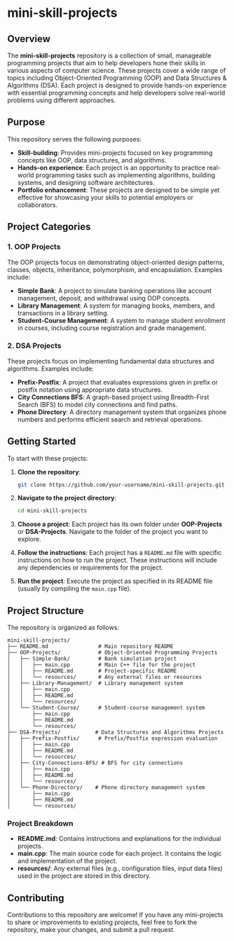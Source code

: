 # mini-skill-projects

## Overview

The **mini-skill-projects** repository is a collection of small, manageable programming projects that aim to help developers hone their skills in various aspects of computer science. These projects cover a wide range of topics including Object-Oriented Programming (OOP) and Data Structures & Algorithms (DSA). Each project is designed to provide hands-on experience with essential programming concepts and help developers solve real-world problems using different approaches.

## Purpose

This repository serves the following purposes:

- **Skill-building**: Provides mini-projects focused on key programming concepts like OOP, data structures, and algorithms.
- **Hands-on experience**: Each project is an opportunity to practice real-world programming tasks such as implementing algorithms, building systems, and designing software architectures.
- **Portfolio enhancement**: These projects are designed to be simple yet effective for showcasing your skills to potential employers or collaborators.

## Project Categories

### 1. **OOP Projects**
The OOP projects focus on demonstrating object-oriented design patterns, classes, objects, inheritance, polymorphism, and encapsulation. Examples include:

- **Simple Bank**: A project to simulate banking operations like account management, deposit, and withdrawal using OOP concepts.
- **Library Management**: A system for managing books, members, and transactions in a library setting.
- **Student-Course Management**: A system to manage student enrollment in courses, including course registration and grade management.

### 2. **DSA Projects**
These projects focus on implementing fundamental data structures and algorithms. Examples include:

- **Prefix-Postfix**: A project that evaluates expressions given in prefix or postfix notation using appropriate data structures.
- **City Connections BFS**: A graph-based project using Breadth-First Search (BFS) to model city connections and find paths.
- **Phone Directory**: A directory management system that organizes phone numbers and performs efficient search and retrieval operations.

## Getting Started

To start with these projects:

1. **Clone the repository**:
   ```bash
   git clone https://github.com/your-username/mini-skill-projects.git
   ```

2. **Navigate to the project directory**:
   ```bash
   cd mini-skill-projects
   ```

3. **Choose a project**:
   Each project has its own folder under **OOP-Projects** or **DSA-Projects**. Navigate to the folder of the project you want to explore.

4. **Follow the instructions**:
   Each project has a `README.md` file with specific instructions on how to run the project. These instructions will include any dependencies or requirements for the project.

5. **Run the project**:
   Execute the project as specified in its README file (usually by compiling the `main.cpp` file).

## Project Structure

The repository is organized as follows:

```
mini-skill-projects/
├── README.md                # Main repository README
├── OOP-Projects/            # Object-Oriented Programming Projects
│   ├── Simple-Bank/         # Bank simulation project
│   │   ├── main.cpp         # Main C++ file for the project
│   │   ├── README.md        # Project-specific README
│   │   └── resources/       # Any external files or resources
│   ├── Library-Management/  # Library management system
│   │   ├── main.cpp
│   │   ├── README.md
│   │   └── resources/
│   └── Student-Course/      # Student-course management system
│       ├── main.cpp
│       ├── README.md
│       └── resources/
├── DSA-Projects/           # Data Structures and Algorithms Projects
│   ├── Prefix-Postfix/      # Prefix/Postfix expression evaluation
│   │   ├── main.cpp
│   │   ├── README.md
│   │   └── resources/
│   ├── City-Connections-BFS/ # BFS for city connections
│   │   ├── main.cpp
│   │   ├── README.md
│   │   └── resources/
│   └── Phone-Directory/    # Phone directory management system
│       ├── main.cpp
│       ├── README.md
│       └── resources/
```

### Project Breakdown

- **README.md**: Contains instructions and explanations for the individual projects.
- **main.cpp**: The main source code for each project. It contains the logic and implementation of the project.
- **resources/**: Any external files (e.g., configuration files, input data files) used in the project are stored in this directory.

## Contributing

Contributions to this repository are welcome! If you have any mini-projects to share or improvements to existing projects, feel free to fork the repository, make your changes, and submit a pull request.
